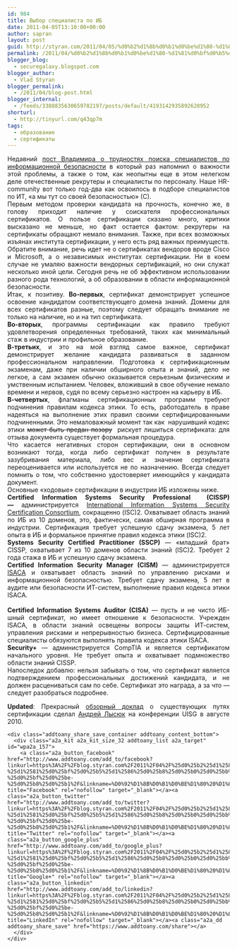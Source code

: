 ```yaml
---
id: 984
title: Выбор специалиста по ИБ
date: 2011-04-05T13:10:00+00:00
author: sapran
layout: post
guid: http://styran.com/2011/04/05/%d0%b2%d1%8b%d0%b1%d0%be%d1%80-%d1%81%d0%bf%d0%b5%d1%86%d0%b8%d0%b0%d0%bb%d0%b8%d1%81%d1%82%d0%b0-%d0%bf%d0%be-%d0%b8%d0%b1/
permalink: /2011/04/%d0%b2%d1%8b%d0%b1%d0%be%d1%80-%d1%81%d0%bf%d0%b5%d1%86%d0%b8%d0%b0%d0%bb%d0%b8%d1%81%d1%82%d0%b0-%d0%bf%d0%be-%d0%b8%d0%b1/
blogger_blog:
  - securegalaxy.blogspot.com
blogger_author:
  - Vlad Styran
blogger_permalink:
  - /2011/04/blog-post.html
blogger_internal:
  - /feeds/3388835630659782197/posts/default/4193142935892628952
shorturl:
  - http://tinyurl.com/q43qp7m
tags:
  - образование
  - сертификаты
---
```

<div style="text-align: justify;">
  Недавний <span></span><a href="http://notesonthecuff.blogspot.com/2011/04/blog-post.html">пост&nbsp;Владимира о трудностях поиска специалистов по информационной безопасности</a><span></span> в который раз напомнил о важности этой проблемы, а также о том, как неопытны еще в этом нелегком деле&nbsp;отечественные рекрутеры и специалисты по персоналу. Наше HR-community вот только год-два как освоилось в подборе специалистов по ИТ, &#171;а мы тут со своей безопасностью&#187; (С).
</div>

<div style="text-align: justify;">
</div>

<div style="text-align: justify;">
  Первым методом проверки кандидата на прочность, конечно же, в голову приходит наличие у соискателя профессиональных сертификатов. О пользе сертификации сказано много, критики высказано не меньше, но факт остается фактом: рекрутеры на сертификаты обращают немало внимания. Также, при всех возможных изъянах института сертификации, у него есть ряд важных&nbsp;преимуществ.
</div>

<div style="text-align: justify;">
</div>

<div style="text-align: justify;">
  Обратите внимание, речь идет не о сертификатах вендоров вроде Cisco и Microsoft, а о&nbsp;независимых&nbsp;институтах сертификации. Ни в коем случае не умаляю важности вендорных сертификаций, но они служат несколько иной цели. Сегодня речь не об эффективном использовании разного рода технологий, а об образовании в области информационной безопасности.
</div>

<div style="text-align: justify;">
</div>

<div style="text-align: justify;">
  Итак, к позитиву. <b>Во-первых</b>, сертификат демонстрирует успешное освоение кандидатом соответствующего домена знаний. Домены для всех сертификатов разные, поэтому следует обращать внимание не только на наличие, но и на тип сертификата.
</div>

<div style="text-align: justify;">
</div>

<div style="text-align: justify;">
  <b>Во-вторых</b>, программы сертификации как правило требуют удовлетворения определенных требований, таких как минимальный стаж в индустрии и профильное образование.
</div>

<div style="text-align: justify;">
</div>

<div style="text-align: justify;">
  <b>В-третьих</b>, и это на мой взгляд самое важное, сертификат демонстрирует желание кандидата развиваться в заданном профессиональном направлении. Подготовка к сертификационным экзаменам, даже при наличии обширного опыта и знаний, дело не легкое, а сам экзамен обычно оказывается серьезным физическим и умственным испытанием. Человек, вложивший в свое обучение немало времени и нервов, судя по всему серьезно настроен на карьеру в ИБ.
</div>

<div style="text-align: justify;">
</div>

<div style="text-align: justify;">
  <b>В-четвертых</b>, флагманы сертификационных программ требуют подчинения правилам кодекса этики. То есть, работодатель в праве надеяться на выполнение этих правил своими сертифицированными подчиненными. Это немаловажный момент так как &nbsp;нарушивший кодекс этики&nbsp;<strike>может быть предан позору</strike> &nbsp;рискует лишиться сертификата: для отзыва документа существует формальная процедура.
</div>

<div style="text-align: justify;">
</div>

<div style="text-align: justify;">
  Что касается негативных сторон сертификации, они в основном возникают тогда, когда либо сертификат получен в результате зазубривания материала, либо вес и значение сертификата переоценивается или используется не по назначению. Всегда следует помнить о том, что собственно удостоверяет имеющийся у кандидата документ.
</div>

<div style="text-align: justify;">
</div>

<div style="text-align: justify;">
  Основные &#171;ходовые&#187; сертификации в индустрии ИБ изложены ниже.
</div>

<div style="text-align: justify;">
</div>

<div style="text-align: justify;">
  <b>Certified Information Systems Security Professional &nbsp;(CISSP) &#8212;&nbsp;</b>администрируется&nbsp;<a href="https://www.isc2.org/">International Information Systems Security Certification Consortium</a>, сокращенно (ISC)2. Охватывает область знаний по ИБ из 10 доменов, это, фактически, самая обширная программа в индустрии. Сертификация требует успешную сдачу экзамена, 5 лет опыта в ИБ и формальное принятие правил кодекса этики (ISC)2.
</div>

<div style="text-align: justify;">
</div>

<div style="text-align: justify;">
  <b>Systems Security Certified Practitioner (SSCP)</b> &#8212; &#171;младший брат&#187; CISSP, охватывает 7 из 10 доменов области знаний (ISC)2. Требует 2 года стажа в ИБ и успешную сдачу экзамена.
</div>

<div style="text-align: justify;">
</div>

<div style="text-align: justify;">
  <b>Certified Information Security Manager (CISM) </b>&#8212; администрируется <a href="https://www.isaca.org/Pages/default.aspx">ISACA</a>&nbsp;и охватывает область знаний по управлению рисками и информационной безопасностью. Требует сдачу экзамена, 5 лет в аудите или безопасности ИТ-систем, выполнение правил кодекса этики ISACA.
</div>

<div style="text-align: justify;">
  <b><br /></b>
</div>

<div style="text-align: justify;">
  <b>Certified Information Systems Auditor (CISA)</b>&nbsp;&#8212; пусть и не чисто ИБ-шный сертификат, но имеет отношение к безопасности. Учрежден ISACA, в области знаний освещены вопросы защиты ИТ-систем, управления рисками и непрерывностью бизнеса. Сертифицированные специалисты обязуются выполнять правила кодекса этики ISACA.
</div>

<div style="text-align: justify;">
</div>

<div style="text-align: justify;">
  <b>Security+</b> &#8212; администрируется CompTIA и является сертификатом начального уровня. Не требует опыта и охватывает подмножество области знаний CISSP.
</div>

<div style="text-align: justify;">
</div>

<div style="text-align: justify;">
  Напоследок добавлю: нельзя забывать о том, что сертификат является подтверждением профессиональных достижений кандидата, и не должен&nbsp;расцениваться сам по себе. Сертификат это награда, а за что &#8212; следует разобраться подробнее.</p> 
  
  <p>
    <b>Updated</b>: Прекрасный <a href="http://whoguardtheguardians.blogspot.com/2010/09/blog-post.html">обзорный доклад</a> о существующих путях сертификации сделал <a href="http://whoguardtheguardians.blogspot.com/">Андрей Лысюк</a> на конференции UISG в августе 2010.</div> 
    
    <div class="addtoany_share_save_container addtoany_content_bottom">
      <div class="a2a_kit a2a_kit_size_32 addtoany_list a2a_target" id="wpa2a_157">
        <a class="a2a_button_facebook" href="http://www.addtoany.com/add_to/facebook?linkurl=https%3A%2F%2Fblog.styran.com%2F2011%2F04%2F%25d0%25b2%25d1%258b%25d0%25b1%25d0%25be%25d1%2580-%25d1%2581%25d0%25bf%25d0%25b5%25d1%2586%25d0%25b8%25d0%25b0%25d0%25bb%25d0%25b8%25d1%2581%25d1%2582%25d0%25b0-%25d0%25bf%25d0%25be-%25d0%25b8%25d0%25b1%2F&linkname=%D0%92%D1%8B%D0%B1%D0%BE%D1%80%20%D1%81%D0%BF%D0%B5%D1%86%D0%B8%D0%B0%D0%BB%D0%B8%D1%81%D1%82%D0%B0%20%D0%BF%D0%BE%20%D0%98%D0%91" title="Facebook" rel="nofollow" target="_blank"></a><a class="a2a_button_twitter" href="http://www.addtoany.com/add_to/twitter?linkurl=https%3A%2F%2Fblog.styran.com%2F2011%2F04%2F%25d0%25b2%25d1%258b%25d0%25b1%25d0%25be%25d1%2580-%25d1%2581%25d0%25bf%25d0%25b5%25d1%2586%25d0%25b8%25d0%25b0%25d0%25bb%25d0%25b8%25d1%2581%25d1%2582%25d0%25b0-%25d0%25bf%25d0%25be-%25d0%25b8%25d0%25b1%2F&linkname=%D0%92%D1%8B%D0%B1%D0%BE%D1%80%20%D1%81%D0%BF%D0%B5%D1%86%D0%B8%D0%B0%D0%BB%D0%B8%D1%81%D1%82%D0%B0%20%D0%BF%D0%BE%20%D0%98%D0%91" title="Twitter" rel="nofollow" target="_blank"></a><a class="a2a_button_google_plus" href="http://www.addtoany.com/add_to/google_plus?linkurl=https%3A%2F%2Fblog.styran.com%2F2011%2F04%2F%25d0%25b2%25d1%258b%25d0%25b1%25d0%25be%25d1%2580-%25d1%2581%25d0%25bf%25d0%25b5%25d1%2586%25d0%25b8%25d0%25b0%25d0%25bb%25d0%25b8%25d1%2581%25d1%2582%25d0%25b0-%25d0%25bf%25d0%25be-%25d0%25b8%25d0%25b1%2F&linkname=%D0%92%D1%8B%D0%B1%D0%BE%D1%80%20%D1%81%D0%BF%D0%B5%D1%86%D0%B8%D0%B0%D0%BB%D0%B8%D1%81%D1%82%D0%B0%20%D0%BF%D0%BE%20%D0%98%D0%91" title="Google+" rel="nofollow" target="_blank"></a><a class="a2a_button_linkedin" href="http://www.addtoany.com/add_to/linkedin?linkurl=https%3A%2F%2Fblog.styran.com%2F2011%2F04%2F%25d0%25b2%25d1%258b%25d0%25b1%25d0%25be%25d1%2580-%25d1%2581%25d0%25bf%25d0%25b5%25d1%2586%25d0%25b8%25d0%25b0%25d0%25bb%25d0%25b8%25d1%2581%25d1%2582%25d0%25b0-%25d0%25bf%25d0%25be-%25d0%25b8%25d0%25b1%2F&linkname=%D0%92%D1%8B%D0%B1%D0%BE%D1%80%20%D1%81%D0%BF%D0%B5%D1%86%D0%B8%D0%B0%D0%BB%D0%B8%D1%81%D1%82%D0%B0%20%D0%BF%D0%BE%20%D0%98%D0%91" title="LinkedIn" rel="nofollow" target="_blank"></a><a class="a2a_dd addtoany_share_save" href="https://www.addtoany.com/share"></a>
      </div>
    </div>